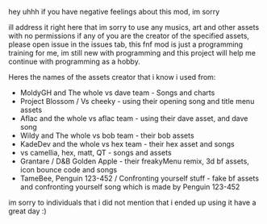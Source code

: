 hey uhhh if you have negative feelings about this mod, im sorry

ill address it right here that im sorry to use any musics, art and other assets with no permissions
if any of you are the creator of the specified assets, please open issue in the issues tab,
this fnf mod is just a programming training for me, im still new with programming and this 
project will help me continue with programming as a hobby.

 Heres the names of the assets creator that i know i used from:
- MoldyGH and The whole vs dave team - Songs and charts
- Project Blossom / Vs cheeky - using their opening song and title menu assets
- Aflac and the whole vs aflac team - using their dave asset, and dave song
- Wildy and The whole vs bob team - their bob assets
- KadeDev and the whole vs hex team - their hex asset and songs
- vs camellia, hex, matt, QT - songs and assets
- Grantare / D&B Golden Apple - their freakyMenu remix, 3d bf assets, icon bounce code and songs
- TameBee, Penguin 123-452 / Confronting yourself stuff - fake bf assets and confronting yourself song which is made by Penguin 123-452

im sorry to individuals that i did not mention that i ended up using it
have a great day :)
